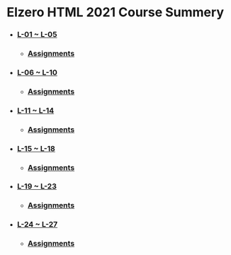# Elzero HTML 2021 Course Summery

* ### [L-01 ~ L-05](https://github.com/islamahmedc/Elzero_HTML_2021_Course/wiki/Home---L-01-~-L-05)
    * ### [Assignments](https://github.com/islamahmedc/Elzero_HTML_2021_Course/tree/master/Assignments/L-01~L-05)
* ### [L-06 ~ L-10](https://github.com/islamahmedc/Elzero_HTML_2021_Course/wiki/L-06-~-L-10)
    * ### [Assignments](https://github.com/islamahmedc/Elzero_HTML_2021_Course/tree/master/Assignments/L-06~L-10)
* ### [L-11 ~ L-14](https://github.com/islamahmedc/Elzero_HTML_2021_Course/wiki/L-11-~-L-14)
    * ### [Assignments](https://github.com/islamahmedc/Elzero_HTML_2021_Course/tree/master/Assignments/L-11~L-14)
* ### [L-15 ~ L-18](https://github.com/islamahmedc/Elzero_HTML_2021_Course/wiki/L-15-~-L-18)
    * ### [Assignments](https://github.com/islamahmedc/Elzero_HTML_2021_Course/tree/master/Assignments/L-15~L-18)
* ### [L-19 ~ L-23](https://github.com/islamahmedc/Elzero_HTML_2021_Course/wiki/L-19-~-L-23)
    * ### [Assignments](https://github.com/islamahmedc/Elzero_HTML_2021_Course/tree/master/Assignments/L-19~L-23)
* ### [L-24 ~ L-27](https://github.com/islamahmedc/Elzero_HTML_2021_Course/wiki/L-24-~-L-27)
    * ### [Assignments](https://github.com/islamahmedc/Elzero_HTML_2021_Course/tree/master/Assignments/L-24~L-27)